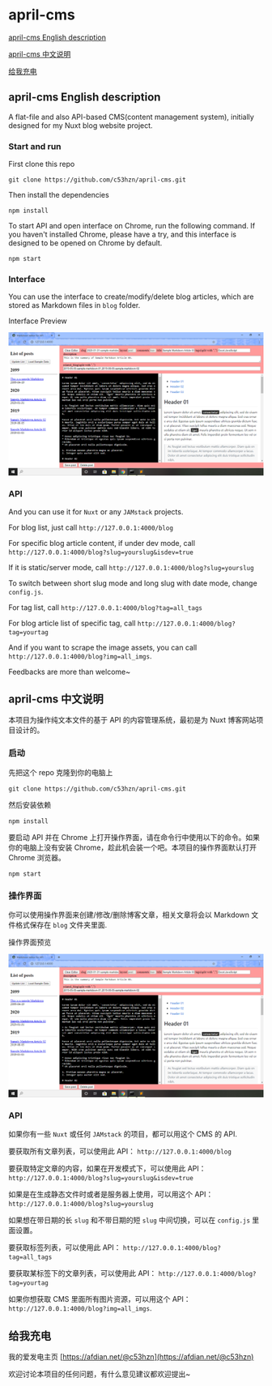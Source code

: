 # april-cms 

[april-cms English description](#april-cms-English-description)

[april-cms 中文说明](#april-cms-中文说明)

[给我充电](#给我充电)

## april-cms English description

A flat-file and also API-based CMS(content management system), initially designed for my Nuxt blog website project.

### Start and run

First clone this repo

```
git clone https://github.com/c53hzn/april-cms.git
```

Then install the dependencies

```
npm install
```

To start API and open interface on Chrome, run the following command. If you haven't installed Chrome, please have a try, and this interface is designed to be opened on Chrome by default.

```
npm start
```

### Interface

You can use the interface to create/modify/delete blog articles, which are stored as Markdown files in `blog` folder.

Interface Preview

![preview](img/preview.png)

### API

And you can use it for `Nuxt` or any `JAMstack` projects.

For blog list, just call `http://127.0.0.1:4000/blog`

For specific blog article content, if under dev mode, call `http://127.0.0.1:4000/blog?slug=yourslug&isdev=true`

If it is static/server mode, call `http://127.0.0.1:4000/blog?slug=yourslug`

To switch between short slug mode and long slug with date mode, change `config.js`.

For tag list, call `http://127.0.0.1:4000/blog?tag=all_tags`

For blog article list of specific tag, call `http://127.0.0.1:4000/blog?tag=yourtag`

And if you want to scrape the image assets, you can call `http://127.0.0.1:4000/blog?img=all_imgs`.

Feedbacks are more than welcome~

## april-cms 中文说明

本项目为操作纯文本文件的基于 API 的内容管理系统，最初是为 Nuxt 博客网站项目设计的。

### 启动

先把这个 repo 克隆到你的电脑上

```
git clone https://github.com/c53hzn/april-cms.git
```

然后安装依赖

```
npm install
```

要启动 API 并在 Chrome 上打开操作界面，请在命令行中使用以下的命令。如果你的电脑上没有安装 Chrome，趁此机会装一个吧。本项目的操作界面默认打开 Chrome 浏览器。

```
npm start
```

### 操作界面

你可以使用操作界面来创建/修改/删除博客文章，相关文章将会以 Markdown 文件格式保存在 `blog` 文件夹里面.

操作界面预览

![preview](img/preview.png)

### API

如果你有一些 `Nuxt` 或任何 `JAMstack` 的项目，都可以用这个 CMS 的 API.

要获取所有文章列表，可以使用此 API： `http://127.0.0.1:4000/blog`

要获取特定文章的内容，如果在开发模式下，可以使用此 API： `http://127.0.0.1:4000/blog?slug=yourslug&isdev=true`

如果是在生成静态文件时或者是服务器上使用，可以用这个 API： `http://127.0.0.1:4000/blog?slug=yourslug`

如果想在带日期的长 `slug` 和不带日期的短 `slug` 中间切换，可以在 `config.js` 里面设置。

要获取标签列表，可以使用此 API： `http://127.0.0.1:4000/blog?tag=all_tags`

要获取某标签下的文章列表，可以使用此 API： `http://127.0.0.1:4000/blog?tag=yourtag`

如果你想获取 CMS 里面所有图片资源，可以用这个 API： `http://127.0.0.1:4000/blog?img=all_imgs`.

## 给我充电

我的爱发电主页 [https://afdian.net/@c53hzn](https://afdian.net/@c53hzn)

欢迎讨论本项目的任何问题，有什么意见建议都欢迎提出~
